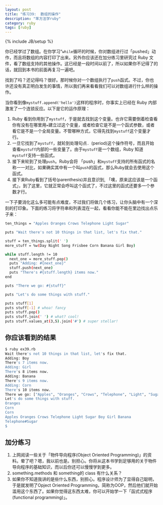 ```yaml
---
layout: post
title: "练习39:  数组的操作" 
description: "笨方法学ruby"
category: ruby
tags: [ruby]
---
```

{% include JB/setup %}

你已经学过了数组。在你学习“` while `循环的时候，你对数组进行过「pushed」动作，而且将数组的内容打印了出来。另外你应该还在加分练习里研究过 Ruby 文件，看了数组支持的其他操作。这已经是一段时间以前了，所以如果你不记得了的话，就回到本书的前面再复习一遍吧。

找到了吗？还记得吗？很好。那时候你对一个数组执行了` push `函式。不过，你也许还没有真正明白发生的事情，所以我们再来看看我们可以对数组进行什么样的操作。

当你看到像` mystuff.append('hello') `这样的程序时，你事实上已经在 Ruby 内部激发了一个连锁反应。以下是它的运作原理：

1. Ruby 看到你用到了` mystuff `，于是就去找到这个变量。也许它需要倒着检查看你有没有在哪里用` = `建立过这个变量，或者检查它是不是一个函式参数，或者看它是不是一个全局变量。不管哪种方式，它得先找到` mystuff `这个变量才行。 
2. 一旦它找到了` mystuff `，就轮到处理句点` .  `(period)这个操作符号，而且开始查看` mystuff `内部的一些变量了。由于` mystuff `是一个数组，Ruby 知道` mystuff `支持一些函式。 
3. 接下来轮到了处理` push `。Ruby会将 「push」和` mystuff `支持的所有函式的名称一一对比，如果确实其中有一个叫` push `的函式，那么Ruby就会去使用这个函式。 
4. 接下来Ruby看到了括号(parenthesis)并且意识到, 「噢，原来这应该是一个函式」，到了这里，它就正常会呼叫这个函式了，不过这里的函式还要多一个参数才行。 

一下子要消化这么多可能有点难度，不过我们将做几个练习，让你头脑中有一个深刻的打印象。下面的练习将字符串和列表混在一起，看看你能不能在里边找出点乐子来：

```sh
ten_things = "Apples Oranges Crows Telephone Light Sugar"

puts "Wait there's not 10 things in that list, let's fix that."

stuff = ten_things.split(' ')
more_stuff = %w(Day Night Song Frisbee Corn Banana Girl Boy)

while stuff.length != 10
  next_one = more_stuff.pop()
  puts "Adding: #{next_one}"
  stuff.push(next_one)
  puts "There's #{stuff.length} items now."
end

puts "There we go: #{stuff}"

puts "Let's do some things with stuff."

puts stuff[1]
puts stuff[-1] # whoa! fancy
puts stuff.pop()
puts stuff.join(' ') # what? cool!
puts stuff.values_at(3,5).join('#') # super stellar!
```

你应该看到的结果
----------------

```sh
$ ruby ex39.rb 
Wait there's not 10 things in that list, let's fix that.
Adding: Boy
There's 7 items now.
Adding: Girl
There's 8 items now.
Adding: Banana
There's 9 items now.
Adding: Corn
There's 10 items now.
There we go: ["Apples", "Oranges", "Crows", "Telephone", "Light", "Sugar", "Boy", "Girl", "Banana", "Corn"]
Let's do some things with stuff.
Oranges
Corn
Corn
Apples Oranges Crows Telephone Light Sugar Boy Girl Banana
Telephone#Sugar
$
```

加分练习
---------

1. 上网阅读一些关于「物件导向程序(Object Oriented Programming)」的资料。晕了吧？嗯，我以前也是。别担心。你将从这本书学到足够用的关于物件导向程序的基础知识，而以后你还可以慢慢学到更多。 
2. something.methods 和 something的 class 有什么关系？ 
3. 如果你不知道我讲的是些什么东西，别担心。程序设计师为了显得自己聪明，于是就发明了Opject Oriented Programming，简称为OOP，然后他们就开始滥用这个东西了。如果你觉得这东西太难，你可以开始学一下「函式式程序(functional programming)」。 

